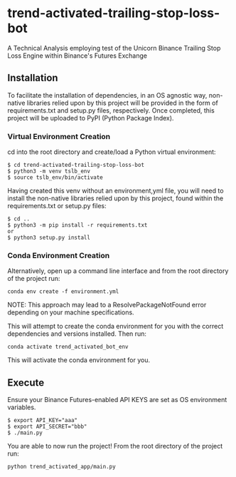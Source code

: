 # trend-activated-trailing-stop-loss-bot
A Technical Analysis employing test of the Unicorn Binance Trailing Stop Loss Engine within Binance's Futures Exchange

## Installation
To facilitate the installation of dependencies, in an OS agnostic way, non-native libraries relied upon by this project will be provided in the form of requirements.txt and setup.py files, respectively. Once completed, this project will be uploaded to PyPI (Python Package Index).

### Virtual Environment Creation
cd into the root directory and create/load a Python virtual environment:
```
$ cd trend-activated-trailing-stop-loss-bot
$ python3 -m venv tslb_env
$ source tslb_env/bin/activate
```
Having created this venv without an environment,yml file, you will need to install the non-native libraries relied upon by this project, found within the requirements.txt or setup.py files:
```
$ cd ..
$ python3 -m pip install -r requirements.txt 
or
$ python3 setup.py install
```

### Conda Environment Creation
Alternatively, open up a command line interface and from the root directory of the project run:
```
conda env create -f environment.yml
```
NOTE: This approach may lead to a ResolvePackageNotFound error depending on your machine specifications.

This will attempt to create the conda environment for you with the correct dependencies and versions installed. Then run:
```
conda activate trend_activated_bot_env
```
This will activate the conda environment for you. 

## Execute
Ensure your Binance Futures-enabled API KEYS are set as OS environment variables.
```
$ export API_KEY="aaa"
$ export API_SECRET="bbb"
$ ./main.py
```

You are able to now run the project! From the root directory of the project run:
```
python trend_activated_app/main.py
```

